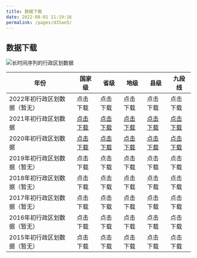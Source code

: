 ```yaml
---
title: 数据下载
date: 2022-08-01 11:19:16
permalink: /pages/d35ae5/
---
```

## 数据下载

![长时间序列的行政区划数据](http://pics.landcover100.com/pics/20222201/62e749721f385.png)

| 年份                         | 国家级                                                       | 省级                                                         | 地级                                                         | 县级                                                         | 九段线                                                       |
| ---------------------------- | ------------------------------------------------------------ | ------------------------------------------------------------ | ------------------------------------------------------------ | ------------------------------------------------------------ | ------------------------------------------------------------ |
| 2022年初行政区划数据（暂无） | 点击下载                                                     | 点击下载                                                     | 点击下载                                                     | 点击下载                                                     | 点击下载                                                     |
| 2021年初行政区划数据         | [点击下载](https://shengshixian-1309147016.cos.ap-shanghai.myqcloud.com/2021%E5%9B%BD%E5%AE%B6%E7%BA%A7.zip) | [点击下载](https://shengshixian-1309147016.cos.ap-shanghai.myqcloud.com/2021%E7%9C%81%E7%BA%A7.zip) | [点击下载](https://shengshixian-1309147016.cos.ap-shanghai.myqcloud.com/2021%E5%B8%82%E7%BA%A7.zip) | [点击下载](https://shengshixian-1309147016.cos.ap-shanghai.myqcloud.com/2021%E5%8E%BF%E7%BA%A7.zip) | [点击下载](https://shengshixian-1309147016.cos.ap-shanghai.myqcloud.com/2020%E4%B9%9D%E6%AE%B5%E7%BA%BF.zip) |
| 2020年初行政区划数据         | [点击下载](https://shengshixian-1309147016.cos.ap-shanghai.myqcloud.com/2020%E5%9B%BD%E5%AE%B6%E7%BA%A7.zip) | [点击下载](https://shengshixian-1309147016.cos.ap-shanghai.myqcloud.com/2020%E7%9C%81%E7%BA%A7.zip) | [点击下载](https://shengshixian-1309147016.cos.ap-shanghai.myqcloud.com/2020%E5%9C%B0%E7%BA%A7.zip) | [点击下载](https://shengshixian-1309147016.cos.ap-shanghai.myqcloud.com/2020%E5%8E%BF%E7%BA%A7.zip) | [点击下载](https://shengshixian-1309147016.cos.ap-shanghai.myqcloud.com/2020%E4%B9%9D%E6%AE%B5%E7%BA%BF.zip) |
| 2019年初行政区划数据（暂无） | 点击下载                                                     | 点击下载                                                     | 点击下载                                                     | 点击下载                                                     | 点击下载                                                     |
| 2018年初行政区划数据（暂无） | 点击下载                                                     | 点击下载                                                     | 点击下载                                                     | 点击下载                                                     | 点击下载                                                     |
| 2017年初行政区划数据（暂无） | 点击下载                                                     | 点击下载                                                     | 点击下载                                                     | 点击下载                                                     | 点击下载                                                     |
| 2016年初行政区划数据（暂无） | 点击下载                                                     | 点击下载                                                     | 点击下载                                                     | 点击下载                                                     | 点击下载                                                     |
| 2015年初行政区划数据（暂无） | 点击下载                                                     | 点击下载                                                     | 点击下载                                                     | 点击下载                                                     | 点击下载                                                     |



